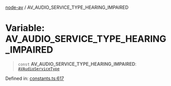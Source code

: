 [node-av](../globals.md) / AV\_AUDIO\_SERVICE\_TYPE\_HEARING\_IMPAIRED

# Variable: AV\_AUDIO\_SERVICE\_TYPE\_HEARING\_IMPAIRED

> `const` **AV\_AUDIO\_SERVICE\_TYPE\_HEARING\_IMPAIRED**: [`AVAudioServiceType`](../type-aliases/AVAudioServiceType.md)

Defined in: [constants.ts:617](https://github.com/seydx/av/blob/f8631fc881b394300b1479f511d55cf1c370a87f/src/constants/constants.ts#L617)
